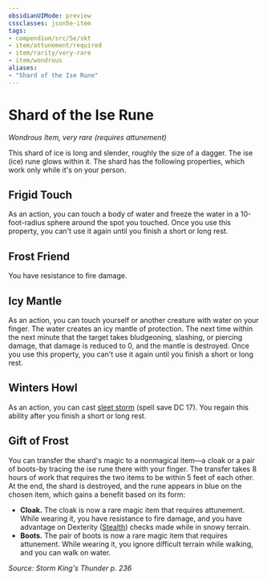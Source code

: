 ```yaml
---
obsidianUIMode: preview
cssclasses: json5e-item
tags:
- compendium/src/5e/skt
- item/attunement/required
- item/rarity/very-rare
- item/wondrous
aliases: 
- "Shard of the Ise Rune"
---
```

# Shard of the Ise Rune
*Wondrous Item, very rare (requires attunement)*  


This shard of ice is long and slender, roughly the size of a dagger. The ise (ice) rune glows within it. The shard has the following properties, which work only while it's on your person.

## Frigid Touch

As an action, you can touch a body of water and freeze the water in a 10-foot-radius sphere around the spot you touched. Once you use this property, you can't use it again until you finish a short or long rest.

## Frost Friend

You have resistance to fire damage.

## Icy Mantle

As an action, you can touch yourself or another creature with water on your finger. The water creates an icy mantle of protection. The next time within the next minute that the target takes bludgeoning, slashing, or piercing damage, that damage is reduced to 0, and the mantle is destroyed. Once you use this property, you can't use it again until you finish a short or long rest.

## Winters Howl

As an action, you can cast [sleet storm](/compendium/spells/sleet-storm.md) (spell save DC 17). You regain this ability after you finish a short or long rest.

## Gift of Frost

You can transfer the shard's magic to a nonmagical item—a cloak or a pair of boots-by tracing the ise rune there with your finger. The transfer takes 8 hours of work that requires the two items to be within 5 feet of each other. At the end, the shard is destroyed, and the rune appears in blue on the chosen item, which gains a benefit based on its form:

- **Cloak.** The cloak is now a rare magic item that requires attunement. While wearing it, you have resistance to fire damage, and you have advantage on Dexterity ([Stealth](/compendium/rules/skills.md#Stealth)) checks made while in snowy terrain.  
- **Boots.** The pair of boots is now a rare magic item that requires attunement. While wearing it, you ignore difficult terrain while walking, and you can walk on water.  

*Source: Storm King's Thunder p. 236*